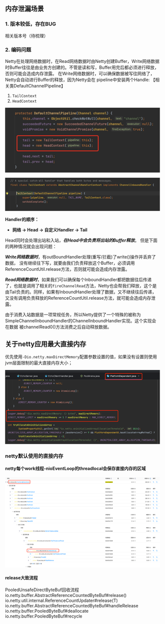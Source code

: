 ## 内存泄漏场景

### 1. 版本较低，存在BUG
相关版本号（待梳理）

### 2. 编码问题
Netty在处理网络数据时，在Read网络数据时由Netty创建Buffer，Write网络数据时Buffer往往是由业务方创建的。不管是读和写，Buffer用完后都必须进行释放，否则可能会造成内存泄露。
在Write网络数据时，可以确保数据被写往网络了，Netty会自动进行Buffer的释放，因为Netty会在 pipeline中安装两个Handle:
【相关类DefaultChannelPipeline】
1. `TailContext`
2. `HeadContext`

![头尾Handle.jpg](materials%2Fnetty%2F%E5%A4%B4%E5%B0%BEHandle.jpg)

![头尾hadler类.png](materials%2Fnetty%2F%E5%A4%B4%E5%B0%BEhadler%E7%B1%BB.png)

**Handler的顺序：**
- **网络 -> Head -> 自定义Handler -> Tail** 

Head同时会处理出站和入站，_**在Head中会负责将出站的Buffer释放**_。 但是下面的两种情况就会出现问题：

**_Write网络数据时_**，有outBoundHandler处理(重写/拦截)了write()操作并丢弃了数据， 没有继续往下写，就要由我们负责释放这个Buffer，必须调用ReferenceCountUtil.release方法，否则就可能会造成内存泄露。

_**Read网络数据时**_，如果我们可以确保每个InboundHandler都把数据往后传递了，也就是调用了相关的`fireChannelRead`方法，Netty也会帮我们释放，这个是由Tail负责的。同样，如果有InboundHandler处理了数据，又不继续往后传递，又没有调用负责释放的ReferenceCountUtil.release方法，就可能会造成内存泄露。

由于消费入站数据是一项常规任务，所以Netty提供了一个特殊的被称为 SimpleChannelInboundHandler的ChannelInboundHandler实现。这个实现会在数据 被channelRead0()方法消费之后自动释放数据。

## 关于netty应用最大直接内存

优先使用`-Dio.netty.maxDirectMemory`配置参数设置的值，如果没有设置则使用jvm层面限制的最大直接内存大小；

![img.png](materials/netty/netty最大直接内存.png)

### netty默认使用的直接内存

#### netty每个work线程-nioEventLoop的threadlocal会保存直接内存的区域
![img.png](materials/netty/netty-threadlocal直接内存段.png)

#### release大致流程
PooledUnsafeDirectByteBuf回收流程
io.netty.buffer.AbstractReferenceCountedByteBuf#release()
io.netty.util.internal.ReferenceCountUpdater#release(T)
io.netty.buffer.AbstractReferenceCountedByteBuf#handleRelease
io.netty.buffer.PooledByteBuf#deallocate
io.netty.buffer.PooledByteBuf#recycle